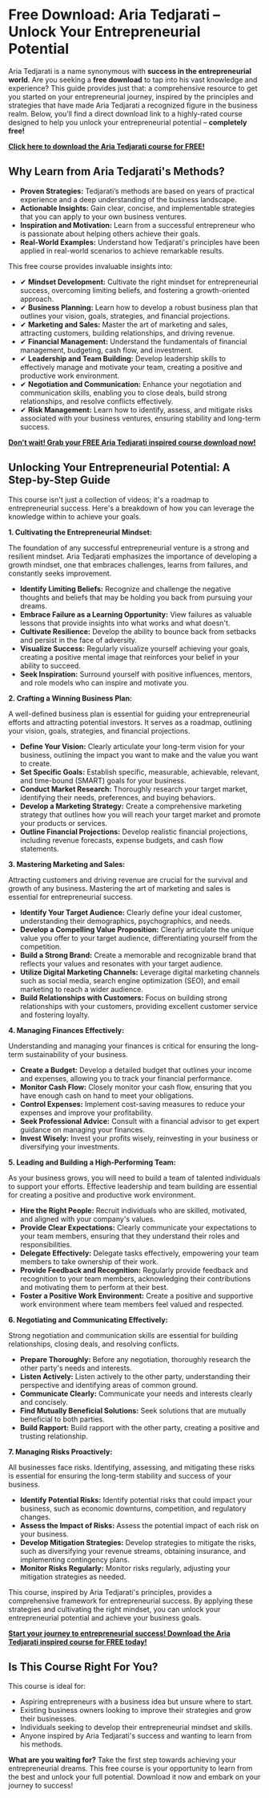 # Free Download: Aria Tedjarati – Unlock Your Entrepreneurial Potential

Aria Tedjarati is a name synonymous with **success in the entrepreneurial world**. Are you seeking a **free download** to tap into his vast knowledge and experience? This guide provides just that: a comprehensive resource to get you started on your entrepreneurial journey, inspired by the principles and strategies that have made Aria Tedjarati a recognized figure in the business realm. Below, you’ll find a direct download link to a highly-rated course designed to help you unlock your entrepreneurial potential – **completely free!**

[**Click here to download the Aria Tedjarati course for FREE!**](https://udemywork.com/aria-tedjarati)

## Why Learn from Aria Tedjarati's Methods?

*   **Proven Strategies:** Tedjarati’s methods are based on years of practical experience and a deep understanding of the business landscape.
*   **Actionable Insights:** Gain clear, concise, and implementable strategies that you can apply to your own business ventures.
*   **Inspiration and Motivation:** Learn from a successful entrepreneur who is passionate about helping others achieve their goals.
*   **Real-World Examples:** Understand how Tedjarati's principles have been applied in real-world scenarios to achieve remarkable results.

This free course provides invaluable insights into:

*   ✔ **Mindset Development:** Cultivate the right mindset for entrepreneurial success, overcoming limiting beliefs, and fostering a growth-oriented approach.
*   ✔ **Business Planning:** Learn how to develop a robust business plan that outlines your vision, goals, strategies, and financial projections.
*   ✔ **Marketing and Sales:** Master the art of marketing and sales, attracting customers, building relationships, and driving revenue.
*   ✔ **Financial Management:** Understand the fundamentals of financial management, budgeting, cash flow, and investment.
*   ✔ **Leadership and Team Building:** Develop leadership skills to effectively manage and motivate your team, creating a positive and productive work environment.
*   ✔ **Negotiation and Communication:** Enhance your negotiation and communication skills, enabling you to close deals, build strong relationships, and resolve conflicts effectively.
*   ✔ **Risk Management:** Learn how to identify, assess, and mitigate risks associated with your business ventures, ensuring stability and long-term success.

[**Don't wait! Grab your FREE Aria Tedjarati inspired course download now!**](https://udemywork.com/aria-tedjarati)

## Unlocking Your Entrepreneurial Potential: A Step-by-Step Guide

This course isn't just a collection of videos; it's a roadmap to entrepreneurial success. Here's a breakdown of how you can leverage the knowledge within to achieve your goals.

**1. Cultivating the Entrepreneurial Mindset:**

The foundation of any successful entrepreneurial venture is a strong and resilient mindset. Aria Tedjarati emphasizes the importance of developing a growth mindset, one that embraces challenges, learns from failures, and constantly seeks improvement.

*   **Identify Limiting Beliefs:** Recognize and challenge the negative thoughts and beliefs that may be holding you back from pursuing your dreams.
*   **Embrace Failure as a Learning Opportunity:** View failures as valuable lessons that provide insights into what works and what doesn't.
*   **Cultivate Resilience:** Develop the ability to bounce back from setbacks and persist in the face of adversity.
*   **Visualize Success:** Regularly visualize yourself achieving your goals, creating a positive mental image that reinforces your belief in your ability to succeed.
*   **Seek Inspiration:** Surround yourself with positive influences, mentors, and role models who can inspire and motivate you.

**2. Crafting a Winning Business Plan:**

A well-defined business plan is essential for guiding your entrepreneurial efforts and attracting potential investors. It serves as a roadmap, outlining your vision, goals, strategies, and financial projections.

*   **Define Your Vision:** Clearly articulate your long-term vision for your business, outlining the impact you want to make and the value you want to create.
*   **Set Specific Goals:** Establish specific, measurable, achievable, relevant, and time-bound (SMART) goals for your business.
*   **Conduct Market Research:** Thoroughly research your target market, identifying their needs, preferences, and buying behaviors.
*   **Develop a Marketing Strategy:** Create a comprehensive marketing strategy that outlines how you will reach your target market and promote your products or services.
*   **Outline Financial Projections:** Develop realistic financial projections, including revenue forecasts, expense budgets, and cash flow statements.

**3. Mastering Marketing and Sales:**

Attracting customers and driving revenue are crucial for the survival and growth of any business. Mastering the art of marketing and sales is essential for entrepreneurial success.

*   **Identify Your Target Audience:** Clearly define your ideal customer, understanding their demographics, psychographics, and needs.
*   **Develop a Compelling Value Proposition:** Clearly articulate the unique value you offer to your target audience, differentiating yourself from the competition.
*   **Build a Strong Brand:** Create a memorable and recognizable brand that reflects your values and resonates with your target audience.
*   **Utilize Digital Marketing Channels:** Leverage digital marketing channels such as social media, search engine optimization (SEO), and email marketing to reach a wider audience.
*   **Build Relationships with Customers:** Focus on building strong relationships with your customers, providing excellent customer service and fostering loyalty.

**4. Managing Finances Effectively:**

Understanding and managing your finances is critical for ensuring the long-term sustainability of your business.

*   **Create a Budget:** Develop a detailed budget that outlines your income and expenses, allowing you to track your financial performance.
*   **Monitor Cash Flow:** Closely monitor your cash flow, ensuring that you have enough cash on hand to meet your obligations.
*   **Control Expenses:** Implement cost-saving measures to reduce your expenses and improve your profitability.
*   **Seek Professional Advice:** Consult with a financial advisor to get expert guidance on managing your finances.
*   **Invest Wisely:** Invest your profits wisely, reinvesting in your business or diversifying your investments.

**5. Leading and Building a High-Performing Team:**

As your business grows, you will need to build a team of talented individuals to support your efforts. Effective leadership and team building are essential for creating a positive and productive work environment.

*   **Hire the Right People:** Recruit individuals who are skilled, motivated, and aligned with your company's values.
*   **Provide Clear Expectations:** Clearly communicate your expectations to your team members, ensuring that they understand their roles and responsibilities.
*   **Delegate Effectively:** Delegate tasks effectively, empowering your team members to take ownership of their work.
*   **Provide Feedback and Recognition:** Regularly provide feedback and recognition to your team members, acknowledging their contributions and motivating them to perform at their best.
*   **Foster a Positive Work Environment:** Create a positive and supportive work environment where team members feel valued and respected.

**6. Negotiating and Communicating Effectively:**

Strong negotiation and communication skills are essential for building relationships, closing deals, and resolving conflicts.

*   **Prepare Thoroughly:** Before any negotiation, thoroughly research the other party's needs and interests.
*   **Listen Actively:** Listen actively to the other party, understanding their perspective and identifying areas of common ground.
*   **Communicate Clearly:** Communicate your needs and interests clearly and concisely.
*   **Find Mutually Beneficial Solutions:** Seek solutions that are mutually beneficial to both parties.
*   **Build Rapport:** Build rapport with the other party, creating a positive and trusting relationship.

**7. Managing Risks Proactively:**

All businesses face risks. Identifying, assessing, and mitigating these risks is essential for ensuring the long-term stability and success of your business.

*   **Identify Potential Risks:** Identify potential risks that could impact your business, such as economic downturns, competition, and regulatory changes.
*   **Assess the Impact of Risks:** Assess the potential impact of each risk on your business.
*   **Develop Mitigation Strategies:** Develop strategies to mitigate the risks, such as diversifying your revenue streams, obtaining insurance, and implementing contingency plans.
*   **Monitor Risks Regularly:** Monitor risks regularly, adjusting your mitigation strategies as needed.

This course, inspired by Aria Tedjarati's principles, provides a comprehensive framework for entrepreneurial success. By applying these strategies and cultivating the right mindset, you can unlock your entrepreneurial potential and achieve your business goals.

[**Start your journey to entrepreneurial success! Download the Aria Tedjarati inspired course for FREE today!**](https://udemywork.com/aria-tedjarati)

## Is This Course Right For You?

This course is ideal for:

*   Aspiring entrepreneurs with a business idea but unsure where to start.
*   Existing business owners looking to improve their strategies and grow their businesses.
*   Individuals seeking to develop their entrepreneurial mindset and skills.
*   Anyone inspired by Aria Tedjarati's success and wanting to learn from his methods.

**What are you waiting for?** Take the first step towards achieving your entrepreneurial dreams. This free course is your opportunity to learn from the best and unlock your full potential. Download it now and embark on your journey to success!
